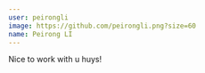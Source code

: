```yaml
---
user: peirongli
image: https://github.com/peirongli.png?size=60
name: Peirong LI
---
```

Nice to work with u huys!

